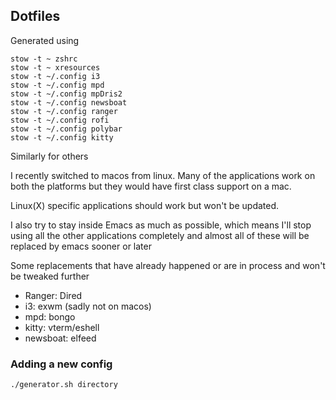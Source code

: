 Dotfiles
--------
Generated using

```
stow -t ~ zshrc
stow -t ~ xresources
stow -t ~/.config i3
stow -t ~/.config mpd
stow -t ~/.config mpDris2
stow -t ~/.config newsboat
stow -t ~/.config ranger
stow -t ~/.config rofi
stow -t ~/.config polybar
stow -t ~/.config kitty
```
Similarly for others

I recently switched to macos from linux. Many of the applications work on both the platforms but they would have first class support on a mac.

Linux(X) specific applications should work but won't be updated.

I also try to stay inside Emacs as much as possible, which means I'll stop using all the other applications completely and almost all of these will be replaced by emacs sooner or later

Some replacements that have already happened or are in process and won't be tweaked further
- Ranger: Dired
- i3: exwm (sadly not on macos)
- mpd: bongo
- kitty: vterm/eshell
- newsboat: elfeed

### Adding a new config
`./generator.sh directory`
